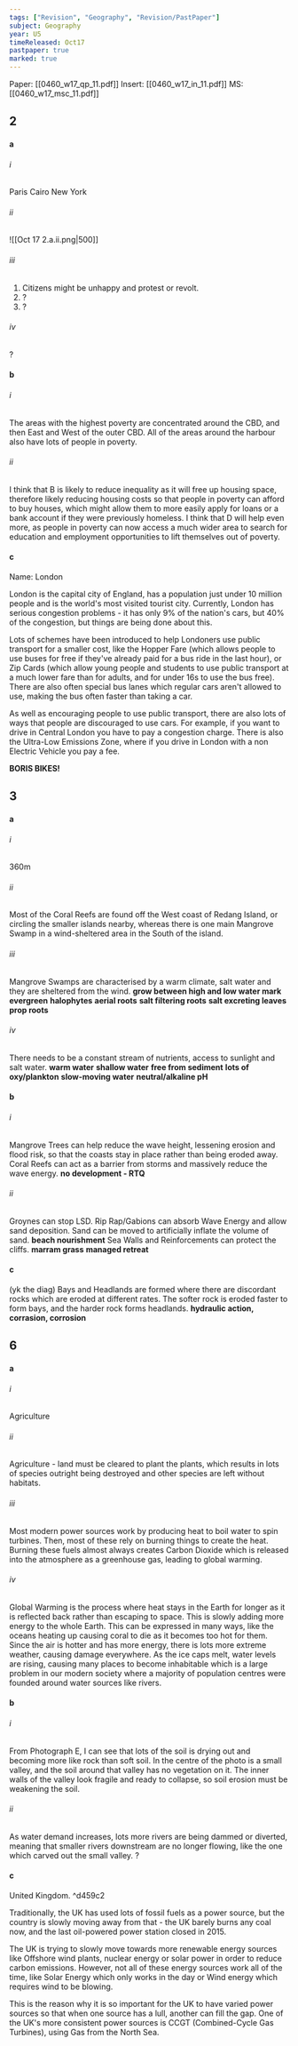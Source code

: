 ```yaml
---
tags: ["Revision", "Geography", "Revision/PastPaper"]
subject: Geography
year: U5
timeReleased: Oct17
pastpaper: true
marked: true
---
```


Paper: [[0460_w17_qp_11.pdf]]
Insert: [[0460_w17_in_11.pdf]]
MS: [[0460_w17_msc_11.pdf]]

## 2
#### a
###### i
Paris
Cairo
New York
###### ii
![[Oct 17 2.a.ii.png|500]]
###### iii
1) Citizens might be unhappy and protest or revolt.
2) ?
3) ?
###### iv
?

#### b
###### i
The areas with the highest poverty are concentrated around the CBD, and then East and West of the outer CBD. All of the areas around the harbour also have lots of people in poverty.
###### ii
I think that B is likely to reduce inequality as it will free up housing space, therefore likely reducing housing costs so that people in poverty can afford to buy houses, which might allow them to more easily apply for loans or a bank account if they were previously homeless.
I think that D will help even more, as people in poverty can now access a much wider area to search for education and employment opportunities to lift themselves out of poverty.

#### c
Name: London

London is the capital city of England, has a population just under 10 million people and is the world's most visited tourist city. Currently, London has serious congestion problems - it has only 9% of the nation's cars, but 40% of the congestion, but things are being done about this.

Lots of schemes have been introduced to help Londoners use public transport for a smaller cost, like the Hopper Fare (which allows people to use buses for free if they've already paid for a bus ride in the last hour), or Zip Cards (which allow young people and students to use public transport at a much lower fare than for adults, and for under 16s to use the bus free). There are also often special bus lanes which regular cars aren't allowed to use, making the bus often faster than taking a car.

As well as encouraging people to use public transport, there are also lots of ways that people are discouraged to use cars. For example, if you want to drive in Central London you have to pay a congestion charge. There is also the Ultra-Low Emissions Zone, where if you drive in London with a non Electric Vehicle you pay a fee.

**BORIS BIKES!**


## 3
#### a
###### i
360m
###### ii
Most of the Coral Reefs are found off the West coast of Redang Island, or circling the smaller islands nearby, whereas there is one main Mangrove Swamp in a wind-sheltered area in the South of the island.
###### iii
Mangrove Swamps are characterised by a warm climate, salt water and they are sheltered from the wind.
**grow between high and low water mark**
**evergreen**
**halophytes**
**aerial roots**
**salt filtering roots**
**salt excreting leaves**
**prop roots**

###### iv
There needs to be a constant stream of nutrients, access to sunlight and salt water.
**warm water**
**shallow water**
**free from sediment**
**lots of oxy/plankton**
**slow-moving water**
**neutral/alkaline pH**

#### b
###### i
Mangrove Trees can help reduce the wave height, lessening erosion and flood risk, so that the coasts stay in place rather than being eroded away.
Coral Reefs can act as a barrier from storms and massively reduce the wave energy.
**no development - RTQ**
###### ii
Groynes can stop LSD.
Rip Rap/Gabions can absorb Wave Energy and allow sand deposition.
Sand can be moved to artificially inflate the volume of sand. **beach nourishment**
Sea Walls and Reinforcements can protect the cliffs.
**marram grass**
**managed retreat**

#### c
(yk the diag)
Bays and Headlands are formed where there are discordant rocks which are eroded at different rates. The softer rock is eroded faster to form bays, and the harder rock forms headlands.
**hydraulic action, corrasion, corrosion**


## 6
#### a
###### i
Agriculture
###### ii
Agriculture - land must be cleared to plant the plants, which results in lots of species outright being destroyed and other species are left without habitats.
###### iii
Most modern power sources work by producing heat to boil water to spin turbines. Then, most of these rely on burning things to create the heat. Burning these fuels almost always creates Carbon Dioxide which is released into the atmosphere as a greenhouse gas, leading to global warming.
###### iv
Global Warming is the process where heat stays in the Earth for longer as it is reflected back rather than escaping to space. This is slowly adding more energy to the whole Earth. This can be expressed in many ways, like the oceans heating up causing coral to die as it becomes too hot for them. Since the air is hotter and has more energy, there is lots more extreme weather, causing damage everywhere. As the ice caps melt, water levels are rising, causing many places to become inhabitable which is a large problem in our modern society where a majority of population centres were founded around water sources like rivers.

#### b
###### i
From Photograph E, I can see that lots of the soil is drying out and becoming more like rock than soft soil. In the centre of the photo is a small valley, and the soil around that valley has no vegetation on it. The inner walls of the valley look fragile and ready to collapse, so soil erosion must be weakening the soil.
###### ii
As water demand increases, lots more rivers are being dammed or diverted, meaning that smaller rivers downstream are no longer flowing, like the one which carved out the small valley.
?

#### c
United Kingdom. ^d459c2

Traditionally, the UK has used lots of fossil fuels as a power source, but the country is slowly moving away from that - the UK barely burns any coal now, and the last oil-powered power station closed in 2015. 

The UK is trying to slowly move towards more renewable energy sources like Offshore wind plants, nuclear energy or solar power in order to reduce carbon emissions. However, not all of these energy sources work all of the time, like Solar Energy which only works in the day or Wind energy which requires wind to be blowing.

This is the reason why it is so important for the UK to have varied power sources so that when one source has a lull, another can fill the gap. One of the UK's more consistent power sources is CCGT (Combined-Cycle Gas Turbines), using Gas from the North Sea.